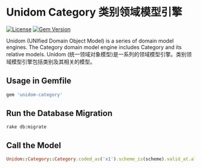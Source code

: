 # Unidom Category 类别领域模型引擎

[![License](https://img.shields.io/badge/license-MIT-green.svg)](http://opensource.org/licenses/MIT)
[![Gem Version](https://badge.fury.io/rb/unidom-category.svg)](https://badge.fury.io/rb/unidom-category)

Unidom (UNIfied Domain Object Model) is a series of domain model engines. The Category domain model engine includes Category and its relative models.
Unidom (统一领域对象模型)是一系列的领域模型引擎。类别领域模型引擎包括类别及其相关的模型。

## Usage in Gemfile
```ruby
gem 'unidom-category'
```

## Run the Database Migration
```shell
rake db:migrate
```

## Call the Model
```ruby
Unidom::Category::Category.coded_as('x1').scheme_is(scheme).valid_at.alive.first
```
